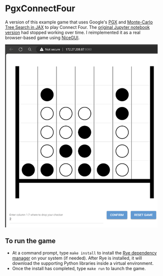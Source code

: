 # PgxConnectFour

A version of this example game that uses Google's [PGX](https://github.com/sotetsuk/pgx) and [Monte-Carlo Tree Search in JAX](https://github.com/google-deepmind/mctx) to play Connect Four. The [original Jupyter notebook version](https://colab.research.google.com/github/sotetsuk/pgx/blob/main/colab/mcts_connect_four.ipynb#scrollTo=aPYOMRQZamsk) had stopped working over time. I reimplemented it as a real browser-based game using [NiceGUI](https://nicegui.io/). 

<img src="res/c4.png" style="width: 500px">

## To run the game
* At a command prompt, type `make install` to install the [Rye dependency manager](https://rye.astral.sh/) on your system (if needed). After Rye is installed, it will download the supporting Python libraries inside a virtual environment.
* Once the install has completed, type `make run` to launch the game.
